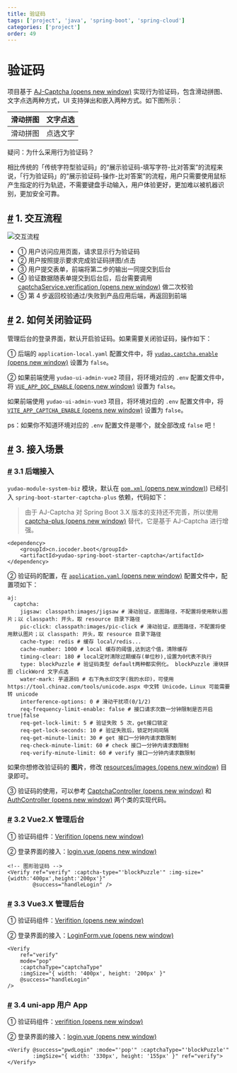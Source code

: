 ```yaml
---
title: 验证码
tags: ['project', 'java', 'spring-boot', 'spring-cloud']
categories: ['project']
order: 49
---
```

# 验证码

项目基于 [AJ-Captcha  (opens new window)](https://gitee.com/anji-plus/captcha) 实现行为验证码，包含滑动拼图、文字点选两种方式，UI 支持弹出和嵌入两种方式。如下图所示：

 

| 滑动拼图 | 文字点选 |
| --- | --- |
| 滑动拼图 | 点选文字 |

 疑问：为什么采用行为验证码？

 相比传统的「传统字符型验证码」的“展示验证码-填写字符-比对答案”的流程来说，「行为验证码」的“展示验证码-操作-比对答案”的流程，用户只需要使用鼠标产生指定的行为轨迹，不需要键盘手动输入，用户体验更好，更加难以被机器识别，更加安全可靠。

 ## [#](#_1-交互流程) 1. 交互流程

 ![交互流程](https://doc.iocoder.cn/img/%E9%AA%8C%E8%AF%81%E7%A0%81/shixu.png)

 * ① 用户访问应用页面，请求显示行为验证码
* ② 用户按照提示要求完成验证码拼图/点击
* ③ 用户提交表单，前端将第二步的输出一同提交到后台
* ④ 验证数据随表单提交到后台后，后台需要调用 [captchaService.verification  (opens new window)](https://gitee.com/anji-plus/captcha/blob/master/core/captcha/src/main/java/com/anji/captcha/service/CaptchaService.java#L39-44) 做二次校验
* ⑤ 第 4 步返回校验通过/失败到产品应用后端，再返回到前端

 ## [#](#_2-如何关闭验证码) 2. 如何关闭验证码

 管理后台的登录界面，默认开启验证码。如果需要关闭验证码，操作如下：

 ① 后端的 `application-local.yaml` 配置文件中，将 [`yudao.captcha.enable`  (opens new window)](https://github.com/YunaiV/ruoyi-vue-pro/blob/master/yudao-server/src/main/resources/application-local.yaml#L225-L227) 设置为 `false`。

 ② 如果前端使用 `yudao-ui-admin-vue2` 项目，将环境对应的 `.env` 配置文件中，将 [`VUE_APP_DOC_ENABLE`  (opens new window)](https://github.com/yudaocode/yudao-ui-admin-vue2/blob/master/.env.local#L17-L18) 设置为 `false`。

 如果前端使用 `yudao-ui-admin-vue3` 项目，将环境对应的 `.env` 配置文件中，将 [`VITE_APP_CAPTCHA_ENABLE`  (opens new window)](https://github.com/yudaocode/yudao-ui-admin-vue3/blob/master/.env#L13-L14) 设置为 `false`。

 ps：如果你不知道环境对应的 `.env` 配置文件是哪个，就全部改成 `false` 吧！

 ## [#](#_3-接入场景) 3. 接入场景

 ### [#](#_3-1-后端接入) 3.1 后端接入

 `yudao-module-system-biz` 模块，默认在 [`pom.xml`  (opens new window)](https://github.com/YunaiV/ruoyi-vue-pro/blob/master/yudao-module-system/yudao-module-system-biz/pom.xml#L104-L107)) 已经引入 `spring-boot-starter-captcha-plus` 依赖，代码如下：

 
> 由于 AJ-Captcha 对 Spring Boot 3.X 版本的支持还不完善，所以使用 [captcha-plus  (opens new window)](https://github.com/xingyuv/captcha-plus) 替代，它是基于 AJ-Captcha 进行增强。

 
```
<dependency>
    <groupId>cn.iocoder.boot</groupId>
    <artifactId>yudao-spring-boot-starter-captcha</artifactId>
</dependency>

```
② 验证码的配置，在 [`application.yaml`  (opens new window)](https://github.com/YunaiV/ruoyi-vue-pro/blob/master/yudao-server/src/main/resources/application.yaml#L64-L81) 配置文件中，配置项如下：

 
```
aj:
  captcha:
    jigsaw: classpath:images/jigsaw # 滑动验证，底图路径，不配置将使用默认图片；以 classpath: 开头，取 resource 目录下路径
    pic-click: classpath:images/pic-click # 滑动验证，底图路径，不配置将使用默认图片；以 classpath: 开头，取 resource 目录下路径
    cache-type: redis # 缓存 local/redis...
    cache-number: 1000 # local 缓存的阈值,达到这个值，清除缓存
    timing-clear: 180 # local定时清除过期缓存(单位秒),设置为0代表不执行
    type: blockPuzzle # 验证码类型 default两种都实例化。 blockPuzzle 滑块拼图 clickWord 文字点选
    water-mark: 芋道源码 # 右下角水印文字(我的水印)，可使用 https://tool.chinaz.com/tools/unicode.aspx 中文转 Unicode，Linux 可能需要转 unicode
    interference-options: 0 # 滑动干扰项(0/1/2)
    req-frequency-limit-enable: false # 接口请求次数一分钟限制是否开启 true|false
    req-get-lock-limit: 5 # 验证失败 5 次，get接口锁定
    req-get-lock-seconds: 10 # 验证失败后，锁定时间间隔
    req-get-minute-limit: 30 # get 接口一分钟内请求数限制
    req-check-minute-limit: 60 # check 接口一分钟内请求数限制
    req-verify-minute-limit: 60 # verify 接口一分钟内请求数限制

```
如果你想修改验证码的 **图片**，修改 [resources/images  (opens new window)](https://github.com/YunaiV/ruoyi-vue-pro/tree/master/yudao-module-system/yudao-module-system-biz/src/main/resources/images) 目录即可。

 ③ 验证码的使用，可以参考 [CaptchaController  (opens new window)](https://github.com/YunaiV/ruoyi-vue-pro/blob/master/yudao-module-system/yudao-module-system-biz/src/main/java/cn/iocoder/yudao/module/system/controller/admin/captcha/CaptchaController.java) 和 [AuthController  (opens new window)](https://github.com/YunaiV/ruoyi-vue-pro/blob/master/yudao-module-system/yudao-module-system-biz/src/main/java/cn/iocoder/yudao/module/system/controller/admin/auth/AuthController.java#L61-L67) 两个类的实现代码。

 ### [#](#_3-2-vue2-x-管理后台) 3.2 Vue2.X 管理后台

 ① 验证码组件：[Verifition  (opens new window)](https://github.com/yudaocode/yudao-ui-admin-vue2/blob/master/src/components/Verifition/)

 ② 登录界面的接入：[login.vue  (opens new window)](https://github.com/yudaocode/yudao-ui-admin-vue2/blob/master/src/views/login.vue#L91-L93)

 
```
<!-- 图形验证码 -->
<Verify ref="verify" :captcha-type="'blockPuzzle'" :img-size="{width:'400px',height:'200px'}"
        @success="handleLogin" />

```
### [#](#_3-3-vue3-x-管理后台) 3.3 Vue3.X 管理后台

 ① 验证码组件：[Verifition  (opens new window)](https://github.com/yudaocode/yudao-ui-admin-vue3/blob/master/src/components/Verifition/)

 ② 登录界面的接入：[LoginForm.vue  (opens new window)](https://github.com/yudaocode/yudao-ui-admin-vue3/blob/master/src/views/Login/components/LoginForm.vue#L77-L83)

 
```
<Verify
    ref="verify"
    mode="pop"
    :captchaType="captchaType"
    :imgSize="{ width: '400px', height: '200px' }"
    @success="handleLogin"
/>

```
### [#](#_3-4-uni-app-用户-app) 3.4 uni-app 用户 App

 ① 验证码组件：[verifition  (opens new window)](https://github.com/yudaocode/yudao-ui-admin-uniapp/tree/master/components/verifition)

 ② 登录界面的接入：[login.vue  (opens new window)](https://github.com/yudaocode/yudao-ui-admin-uniapp/blob/master/pages/login.vue#L17-L18)

 
```
<Verify @success="pwdLogin" :mode="'pop'" :captchaType="'blockPuzzle'"
        :imgSize="{ width: '330px', height: '155px' }" ref="verify"></Verify>

```
